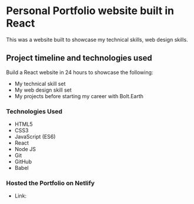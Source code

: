# Personal Portfolio website built in React

This was a website built to showcase my technical skills, web design skills.


## Project timeline and technologies used

Build a React website in 24 hours to showcase the following:
* My technical skill set
* My web design skill set
* My projects before starting my career with Bolt.Earth


### Technologies Used

* HTML5
* CSS3
* JavaScript (ES6)
* React
* Node JS
* Git
* GitHub
* Babel


### Hosted the Portfolio on Netlify

* Link: 
